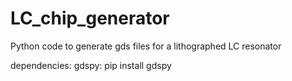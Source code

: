 # LC_chip_generator
Python code to generate gds files for a lithographed LC resonator

dependencies:
gdspy: pip install gdspy